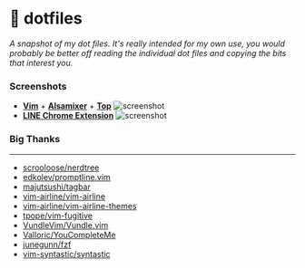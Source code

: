 # :wrench: dotfiles
_A snapshot of my dot files. It's really intended for my own use, you would probably be better off reading the individual dot files and copying the bits that interest you._

### Screenshots
* [**Vim**](https://www.vim.org/) + [**Alsamixer**](https://www.alsa-project.org/) + [**Top**](http://man7.org/linux/man-pages/man1/top.1.html)
![screenshot](https://i.imgur.com/ht8B7w2.png)
* [**LINE Chrome Extension**](https://chrome.google.com/webstore/detail/line/ophjlpahpchlmihnnnihgmmeilfjmjjc)
![screenshot](https://i.imgur.com/5mJMKTm.png)

### Big Thanks
---
* [scrooloose/nerdtree](https://github.com/scrooloose/nerdtree)
* [edkolev/promptline.vim](https://github.com/edkolev/promptline.vim)
* [majutsushi/tagbar](https://github.com/majutsushi/tagbar)
* [vim-airline/vim-airline](https://github.com/vim-airline/vim-airline)
* [vim-airline/vim-airline-themes](https://github.com/vim-airline/vim-airline-themes)
* [tpope/vim-fugitive](https://github.com/tpope/vim-fugitive)
* [VundleVim/Vundle.vim](https://github.com/VundleVim/Vundle.vim)
* [Valloric/YouCompleteMe](https://github.com/Valloric/YouCompleteMe)
* [junegunn/fzf](https://github.com/junegunn/fzf)
* [vim-syntastic/syntastic](https://github.com/vim-syntastic/syntastic)
